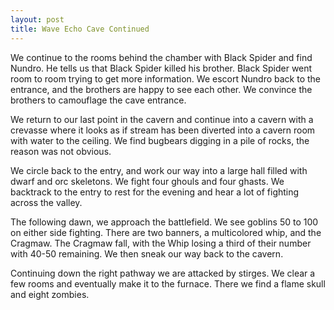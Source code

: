 ```yaml
---
layout: post
title: Wave Echo Cave Continued
---
```

We continue to the rooms behind the chamber with Black Spider and find Nundro. He tells us that Black Spider killed his brother. Black Spider went room to room trying to get more information. We escort Nundro back to the entrance, and the brothers are happy to see each other. We convince the brothers to camouflage the cave entrance.

We return to our last point in the cavern and continue into a cavern with a crevasse where it looks as if stream has been diverted into a cavern room with water to the ceiling. We find bugbears digging in a pile of rocks, the reason was not obvious.

We circle back to the entry, and work our way into a large hall filled with dwarf and orc skeletons. We fight four ghouls and four ghasts. We backtrack to the entry to rest for the evening and hear a lot of fighting across the valley.

The following dawn, we approach the battlefield. We see goblins 50 to 100 on either side fighting. There are two banners, a multicolored whip, and the Cragmaw. The Cragmaw fall, with the Whip losing a third of their number with 40-50 remaining. We then sneak our way back to the cavern.

Continuing down the right pathway we are attacked by stirges. We clear a few rooms and eventually make it to the furnace. There we find a flame skull and eight zombies.
